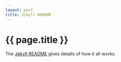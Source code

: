 ```yaml
---
layout: post
title: Jrkyll README
---
```


# {{ page.title }}

The [Jekyll README](http://github.com/mojombo/jekyll/tree/master) gives details of how it all works.